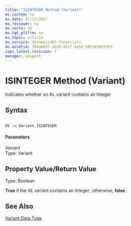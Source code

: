 ```yaml
---
title: "ISINTEGER Method (Variant)"
ms.custom: na
ms.date: 07/13/2017
ms.reviewer: na
ms.suite: na
ms.tgt_pltfrm: na
ms.topic: article
ms.service: dynamics365-financials
ms.assetid: 594a6657-2b33-431f-beb8-68534308fdfd
caps.latest.revision: 7
manager: edupont
---
```


 

# ISINTEGER Method (Variant)
Indicates whether an AL variant contains an Integer.  
  
## Syntax  
  
```  
  
Ok := Variant.ISINTEGER  
```  
  
#### Parameters  
 *Variant*  
 Type: Variant  
  
## Property Value/Return Value  
 Type: Boolean  
  
 **True** if the AL variant contains an Integer; otherwise, **false**.  
  
## See Also  
 [Variant Data Type](../datatypes/devenv-Variant-Data-Type.md)